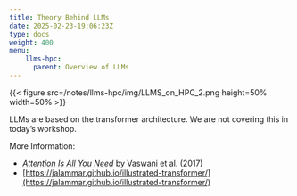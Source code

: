 ```yaml
---
title: Theory Behind LLMs
date: 2025-02-23-19:06:23Z
type: docs 
weight: 400
menu: 
    llms-hpc:
      parent: Overview of LLMs
---
```


{{< figure src=/notes/llms-hpc/img/LLMS_on_HPC_2.png height=50% width=50% >}}

LLMs are based on the transformer architecture.
We are not covering this in today’s workshop.

More Information:
  * _[Attention Is All You Need](https://arxiv.org/abs/1706.03762)_ by Vaswani et al. (2017)
  * [https://jalammar.github.io/illustrated-transformer/](https://jalammar.github.io/illustrated-transformer/)


